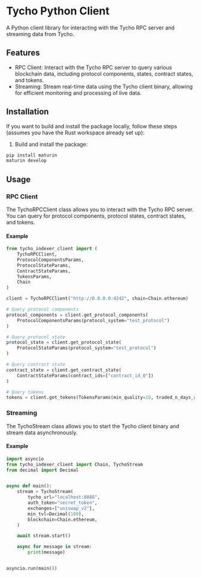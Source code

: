 # Tycho Python Client

A Python client library for interacting with the Tycho RPC server and streaming data from Tycho.

## Features

- RPC Client: Interact with the Tycho RPC server to query various blockchain data, including protocol components,
  states, contract states, and tokens.
- Streaming: Stream real-time data using the Tycho client binary, allowing for efficient monitoring and processing of
  live data.

## Installation

If you want to build and install the package locally, follow these steps (assumes you
have the Rust workspace already set up):

1. Build and install the package:

```bash
pip install maturin
maturin develop
```

## Usage

### RPC Client

The TychoRPCClient class allows you to interact with the Tycho RPC server. You can query for protocol components,
protocol states, contract states, and tokens.

#### Example

```python
from tycho_indexer_client import (
    TychoRPCClient,
    ProtocolComponentsParams,
    ProtocolStateParams,
    ContractStateParams,
    TokensParams,
    Chain
)

client = TychoRPCClient("http://0.0.0.0:4242", chain=Chain.ethereum)

# Query protocol components
protocol_components = client.get_protocol_components(
    ProtocolComponentsParams(protocol_system="test_protocol")
)

# Query protocol state
protocol_state = client.get_protocol_state(
    ProtocolStateParams(protocol_system="test_protocol")
)

# Query contract state
contract_state = client.get_contract_state(
    ContractStateParams(contract_ids=["contract_id_0"])
)

# Query tokens
tokens = client.get_tokens(TokensParams(min_quality=10, traded_n_days_ago=30))

```

### Streaming

The TychoStream class allows you to start the Tycho client binary and stream data asynchronously.

#### Example

```python
import asyncio
from tycho_indexer_client import Chain, TychoStream
from decimal import Decimal


async def main():
    stream = TychoStream(
        tycho_url="localhost:8888",
        auth_token="secret_token",
        exchanges=["uniswap_v2"],
        min_tvl=Decimal(100),
        blockchain=Chain.ethereum,
    )

    await stream.start()

    async for message in stream:
        print(message)


asyncio.run(main())
```

